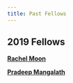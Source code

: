 ```yaml
---
title: Past Fellows
---
```


## 2019 Fellows

**[Rachel Moon](https://rachelmoon.blog/2019/09/30/summer-internship-at-austin-pets-alive/)**

**[Pradeep Mangalath](/pradeep.html)**
